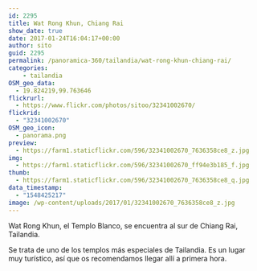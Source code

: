 ```yaml
---
id: 2295
title: Wat Rong Khun, Chiang Rai
show_date: true
date: 2017-01-24T16:04:17+00:00
author: sito
guid: 2295
permalink: /panoramica-360/tailandia/wat-rong-khun-chiang-rai/
categories:
    - tailandia
OSM_geo_data:
  - 19.824219,99.763646
flickrurl:
  - https://www.flickr.com/photos/sitoo/32341002670/
flickrid:
  - "32341002670"
OSM_geo_icon:
  - panorama.png
preview:
  - https://farm1.staticflickr.com/596/32341002670_7636358ce8_z.jpg
img:
  - https://farm1.staticflickr.com/596/32341002670_ff94e3b185_f.jpg
thumb:
  - https://farm1.staticflickr.com/596/32341002670_7636358ce8_q.jpg
data_timestamp:
  - "1548425217"
image: /wp-content/uploads/2017/01/32341002670_7636358ce8_z.jpg
---
```

Wat Rong Khun, el Templo Blanco, se encuentra al sur de Chiang Rai, Tailandia.

Se trata de uno de los templos más especiales de Tailandia. Es un lugar muy turístico, así que os recomendamos llegar allí a primera hora.